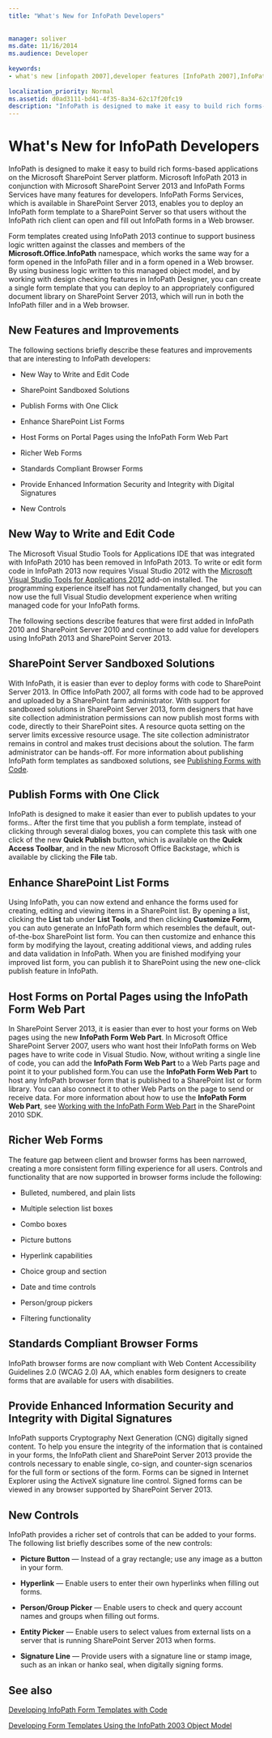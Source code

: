 ```yaml
---
title: "What's New for InfoPath Developers"
 
 
manager: soliver
ms.date: 11/16/2014
ms.audience: Developer
 
keywords:
- what's new [infopath 2007],developer features [InfoPath 2007],InfoPath 2007, what's new,new features [InfoPath 2007]
 
localization_priority: Normal
ms.assetid: d0ad3111-bd41-4f35-8a34-62c17f20fc19
description: "InfoPath is designed to make it easy to build rich forms-based applications on the Microsoft SharePoint Server platform. Microsoft InfoPath 2013 in conjunction with Microsoft SharePoint Server 2013 and InfoPath Forms Services have many features for developers. InfoPath Forms Services, which is available in SharePoint Server 2013, enables you to deploy an InfoPath form template to a SharePoint Server so that users without the InfoPath rich client can open and fill out InfoPath forms in a Web browser."
---
```


# What's New for InfoPath Developers

InfoPath is designed to make it easy to build rich forms-based applications on the Microsoft SharePoint Server platform. Microsoft InfoPath 2013 in conjunction with Microsoft SharePoint Server 2013 and InfoPath Forms Services have many features for developers. InfoPath Forms Services, which is available in SharePoint Server 2013, enables you to deploy an InfoPath form template to a SharePoint Server so that users without the InfoPath rich client can open and fill out InfoPath forms in a Web browser.
  
Form templates created using InfoPath 2013 continue to support business logic written against the classes and members of the **Microsoft.Office.InfoPath** namespace, which works the same way for a form opened in the InfoPath filler and in a form opened in a Web browser. By using business logic written to this managed object model, and by working with design checking features in InfoPath Designer, you can create a single form template that you can deploy to an appropriately configured document library on SharePoint Server 2013, which will run in both the InfoPath filler and in a Web browser. 
  
## New Features and Improvements

The following sections briefly describe these features and improvements that are interesting to InfoPath developers:
  
- New Way to Write and Edit Code
    
- SharePoint Sandboxed Solutions
    
- Publish Forms with One Click
    
- Enhance SharePoint List Forms
    
- Host Forms on Portal Pages using the InfoPath Form Web Part
    
- Richer Web Forms
    
- Standards Compliant Browser Forms
    
- Provide Enhanced Information Security and Integrity with Digital Signatures
    
- New Controls
    
## New Way to Write and Edit Code

The Microsoft Visual Studio Tools for Applications IDE that was integrated with InfoPath 2010 has been removed in InfoPath 2013. To write or edit form code in InfoPath 2013 now requires Visual Studio 2012 with the [Microsoft Visual Studio Tools for Applications 2012](http://www.microsoft.com/en-us/download/details.aspx?id=38807) add-on installed. The programming experience itself has not fundamentally changed, but you can now use the full Visual Studio development experience when writing managed code for your InfoPath forms. 
  
The following sections describe features that were first added in InfoPath 2010 and SharePoint Server 2010 and continue to add value for developers using InfoPath 2013 and SharePoint Server 2013.
  
## SharePoint Server Sandboxed Solutions

With InfoPath, it is easier than ever to deploy forms with code to SharePoint Server 2013. In Office InfoPath 2007, all forms with code had to be approved and uploaded by a SharePoint farm administrator. With support for sandboxed solutions in SharePoint Server 2013, form designers that have site collection administration permissions can now publish most forms with code, directly to their SharePoint sites. A resource quota setting on the server limits excessive resource usage. The site collection administrator remains in control and makes trust decisions about the solution. The farm administrator can be hands-off. For more information about publishing InfoPath form templates as sandboxed solutions, see [Publishing Forms with Code](publishing-forms-with-code.md).
  
## Publish Forms with One Click

InfoPath is designed to make it easier than ever to publish updates to your forms.. After the first time that you publish a form template, instead of clicking through several dialog boxes, you can complete this task with one click of the new **Quick Publish** button, which is available on the **Quick Access Toolbar**, and in the new Microsoft Office Backstage, which is available by clicking the **File** tab. 
  
## Enhance SharePoint List Forms

Using InfoPath, you can now extend and enhance the forms used for creating, editing and viewing items in a SharePoint list. By opening a list, clicking the **List** tab under **List Tools**, and then clicking **Customize Form**, you can auto generate an InfoPath form which resembles the default, out-of-the-box SharePoint list form. You can then customize and enhance this form by modifying the layout, creating additional views, and adding rules and data validation in InfoPath. When you are finished modifying your improved list form, you can publish it to SharePoint using the new one-click publish feature in InfoPath.
  
## Host Forms on Portal Pages using the InfoPath Form Web Part

In SharePoint Server 2013, it is easier than ever to host your forms on Web pages using the new **InfoPath Form Web Part**. In Microsoft Office SharePoint Server 2007, users who want host their InfoPath forms on Web pages have to write code in Visual Studio. Now, without writing a single line of code, you can add the **InfoPath Form Web Part** to a Web Parts page and point it to your published form.You can use the **InfoPath Form Web Part** to host any InfoPath browser form that is published to a SharePoint list or form library. You can also connect it to other Web Parts on the page to send or receive data. For more information about how to use the **InfoPath Form Web Part**, see [Working with the InfoPath Form Web Part](http://msdn.microsoft.com/library/bb87e126-1a07-45aa-af36-b294df3a2576%28Office.15%29.aspx) in the SharePoint 2010 SDK. 
  
## Richer Web Forms

The feature gap between client and browser forms has been narrowed, creating a more consistent form filling experience for all users. Controls and functionality that are now supported in browser forms include the following:
  
- Bulleted, numbered, and plain lists
    
- Multiple selection list boxes
    
- Combo boxes
    
- Picture buttons
    
- Hyperlink capabilities
    
- Choice group and section 
    
- Date and time controls
    
- Person/group pickers
    
- Filtering functionality
    
## Standards Compliant Browser Forms

InfoPath browser forms are now compliant with Web Content Accessibility Guidelines 2.0 (WCAG 2.0) AA, which enables form designers to create forms that are available for users with disabilities.
  
## Provide Enhanced Information Security and Integrity with Digital Signatures

InfoPath supports Cryptography Next Generation (CNG) digitally signed content. To help you ensure the integrity of the information that is contained in your forms, the InfoPath client and SharePoint Server 2013 provide the controls necessary to enable single, co-sign, and counter-sign scenarios for the full form or sections of the form. Forms can be signed in Internet Explorer using the ActiveX signature line control. Signed forms can be viewed in any browser supported by SharePoint Server 2013.
  
## New Controls

InfoPath provides a richer set of controls that can be added to your forms. The following list briefly describes some of the new controls:
  
- **Picture Button** — Instead of a gray rectangle; use any image as a button in your form. 
    
- **Hyperlink** — Enable users to enter their own hyperlinks when filling out forms. 
    
- **Person/Group Picker** — Enable users to check and query account names and groups when filling out forms. 
    
- **Entity Picker** — Enable users to select values from external lists on a server that is running SharePoint Server 2013 when forms. 
    
- **Signature Line** — Provide users with a signature line or stamp image, such as an inkan or hanko seal, when digitally signing forms. 
    
## See also



[Developing InfoPath Form Templates with Code](developing-infopath-form-templates-with-code.md)
  
[Developing Form Templates Using the InfoPath 2003 Object Model](developing-form-templates-using-the-infopath-2003-object-model.md)

